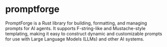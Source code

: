 # promptforge
PromptForge is a Rust library for building, formatting, and managing prompts for AI agents. It supports F-string-like and Mustache-style templating, making it easy to construct dynamic and customizable prompts for use with Large Language Models (LLMs) and other AI systems.
